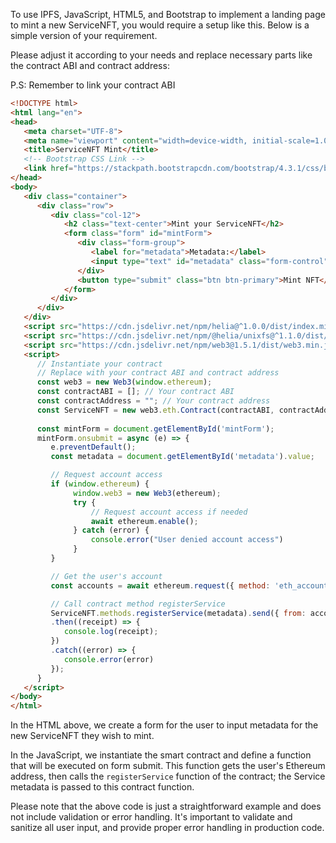 To use IPFS, JavaScript, HTML5, and Bootstrap to implement a landing page to mint a new ServiceNFT, you would require a setup like this. Below is a simple version of your requirement.

Please adjust it according to your needs and replace necessary parts like the contract ABI and contract address:

P.S: Remember to link your contract ABI

```html
<!DOCTYPE html>
<html lang="en">
<head>
   <meta charset="UTF-8">
   <meta name="viewport" content="width=device-width, initial-scale=1.0">
   <title>ServiceNFT Mint</title>
   <!-- Bootstrap CSS Link -->
   <link href="https://stackpath.bootstrapcdn.com/bootstrap/4.3.1/css/bootstrap.min.css" rel="stylesheet">
</head>
<body>
   <div class="container">
      <div class="row">
         <div class="col-12">
            <h2 class="text-center">Mint your ServiceNFT</h2>
            <form class="form" id="mintForm">
               <div class="form-group">
                  <label for="metadata">Metadata:</label>
                  <input type="text" id="metadata" class="form-control">
               </div>
               <button type="submit" class="btn btn-primary">Mint NFT</button>
            </form>
         </div>
      </div>
   </div>
   <script src="https://cdn.jsdelivr.net/npm/helia@^1.0.0/dist/index.min.js" defer></script>
   <script src="https://cdn.jsdelivr.net/npm/@helia/unixfs@^1.1.0/dist/index.min.js" defer></script>
   <script src="https://cdn.jsdelivr.net/npm/web3@1.5.1/dist/web3.min.js"></script>
   <script>
      // Instantiate your contract
      // Replace with your contract ABI and contract address
      const web3 = new Web3(window.ethereum);
      const contractABI = []; // Your contract ABI
      const contractAddress = ""; // Your contract address
      const ServiceNFT = new web3.eth.Contract(contractABI, contractAddress);
      
      const mintForm = document.getElementById('mintForm');
      mintForm.onsubmit = async (e) => {
         e.preventDefault();
         const metadata = document.getElementById('metadata').value;

         // Request account access
         if (window.ethereum) {
              window.web3 = new Web3(ethereum);
              try {
                  // Request account access if needed
                  await ethereum.enable();
              } catch (error) {
                  console.error("User denied account access")
              }
         }

         // Get the user's account
         const accounts = await ethereum.request({ method: 'eth_accounts' });

         // Call contract method registerService
         ServiceNFT.methods.registerService(metadata).send({ from: accounts[0] })
         .then((receipt) => {
            console.log(receipt);
         })
         .catch((error) => {
            console.error(error)
         });
      }
   </script>
</body>
</html>
```

In the HTML above, we create a form for the user to input metadata for the new ServiceNFT they wish to mint.

In the JavaScript, we instantiate the smart contract and define a function that will be executed on form submit. This function gets the user's Ethereum address, then calls the `registerService` function of the contract; the Service metadata is passed to this contract function.

Please note that the above code is just a straightforward example and does not include validation or error handling. It's important to validate and sanitize all user input, and provide proper error handling in production code.